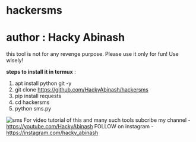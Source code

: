 # hackersms
# author : Hacky Abinash 
this tool is not for any revenge purpose. Please use it only for fun! Use wisely!

**steps to install it in termux** :
1. apt install python git -y
2. git clone https://github.com/HackyAbinash/hackersms
3. pip install requests
4. cd hackersms
5. python sms.py

![sms](https://github.com/Sanif007/hackersms/blob/master/README/Screenshot_20200227_130652.jpg)
For video tutorial of this and many such tools subcribe my channel - https://youtube.com/HackyAbinash
FOLLOW on instagram - https://instagram.com/hacky_abinash

